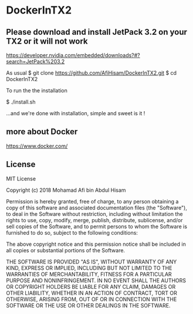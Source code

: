 # DockerInTX2
## Please download and install JetPack 3.2 on your TX2 or it will not work <br>
https://developer.nvidia.com/embedded/downloads?#?search=JetPack%203.2

As usual 
$ git clone https://github.com/AfiHisam/DockerInTX2.git
$ cd DockerInTX2

To run the the installation 

$ ./install.sh

...and we're done with installation, simple and sweet is it !

## more about Docker
https://www.docker.com/

## License
MIT License

Copyright (c) 2018 Mohamad Afi bin Abdul Hisam

Permission is hereby granted, free of charge, to any person obtaining a copy of this software and associated documentation files (the "Software"), to deal in the Software without restriction, including without limitation the rights to use, copy, modify, merge, publish, distribute, sublicense, and/or sell copies of the Software, and to permit persons to whom the Software is furnished to do so, subject to the following conditions:

The above copyright notice and this permission notice shall be included in all copies or substantial portions of the Software.

THE SOFTWARE IS PROVIDED "AS IS", WITHOUT WARRANTY OF ANY KIND, EXPRESS OR IMPLIED, INCLUDING BUT NOT LIMITED TO THE WARRANTIES OF MERCHANTABILITY, FITNESS FOR A PARTICULAR PURPOSE AND NONINFRINGEMENT. IN NO EVENT SHALL THE AUTHORS OR COPYRIGHT HOLDERS BE LIABLE FOR ANY CLAIM, DAMAGES OR OTHER LIABILITY, WHETHER IN AN ACTION OF CONTRACT, TORT OR OTHERWISE, ARISING FROM, OUT OF OR IN CONNECTION WITH THE SOFTWARE OR THE USE OR OTHER DEALINGS IN THE SOFTWARE.
